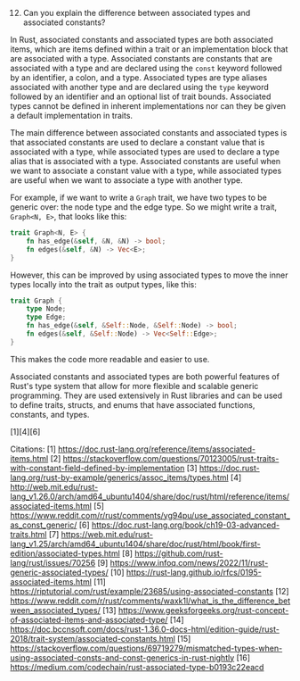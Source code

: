 12. Can you explain the difference between associated types and associated constants?



In Rust, associated constants and associated types are both associated items, which are items defined within a trait or an implementation block that are associated with a type. Associated constants are constants that are associated with a type and are declared using the `const` keyword followed by an identifier, a colon, and a type. Associated types are type aliases associated with another type and are declared using the `type` keyword followed by an identifier and an optional list of trait bounds. Associated types cannot be defined in inherent implementations nor can they be given a default implementation in traits. 

The main difference between associated constants and associated types is that associated constants are used to declare a constant value that is associated with a type, while associated types are used to declare a type alias that is associated with a type. Associated constants are useful when we want to associate a constant value with a type, while associated types are useful when we want to associate a type with another type. 

For example, if we want to write a `Graph` trait, we have two types to be generic over: the node type and the edge type. So we might write a trait, `Graph<N, E>`, that looks like this:

```rust
trait Graph<N, E> {
    fn has_edge(&self, &N, &N) -> bool;
    fn edges(&self, &N) -> Vec<E>;
}
```

However, this can be improved by using associated types to move the inner types locally into the trait as output types, like this:

```rust
trait Graph {
    type Node;
    type Edge;
    fn has_edge(&self, &Self::Node, &Self::Node) -> bool;
    fn edges(&self, &Self::Node) -> Vec<Self::Edge>;
}
```

This makes the code more readable and easier to use. 

Associated constants and associated types are both powerful features of Rust's type system that allow for more flexible and scalable generic programming. They are used extensively in Rust libraries and can be used to define traits, structs, and enums that have associated functions, constants, and types. 

[1][4][6]

Citations:
[1] https://doc.rust-lang.org/reference/items/associated-items.html
[2] https://stackoverflow.com/questions/70123005/rust-traits-with-constant-field-defined-by-implementation
[3] https://doc.rust-lang.org/rust-by-example/generics/assoc_items/types.html
[4] http://web.mit.edu/rust-lang_v1.26.0/arch/amd64_ubuntu1404/share/doc/rust/html/reference/items/associated-items.html
[5] https://www.reddit.com/r/rust/comments/yg94pu/use_associated_constant_as_const_generic/
[6] https://doc.rust-lang.org/book/ch19-03-advanced-traits.html
[7] https://web.mit.edu/rust-lang_v1.25/arch/amd64_ubuntu1404/share/doc/rust/html/book/first-edition/associated-types.html
[8] https://github.com/rust-lang/rust/issues/70256
[9] https://www.infoq.com/news/2022/11/rust-generic-associated-types/
[10] https://rust-lang.github.io/rfcs/0195-associated-items.html
[11] https://riptutorial.com/rust/example/23685/using-associated-constants
[12] https://www.reddit.com/r/rust/comments/waxk1l/what_is_the_difference_between_associated_types/
[13] https://www.geeksforgeeks.org/rust-concept-of-associated-items-and-associated-type/
[14] https://doc.bccnsoft.com/docs/rust-1.36.0-docs-html/edition-guide/rust-2018/trait-system/associated-constants.html
[15] https://stackoverflow.com/questions/69719279/mismatched-types-when-using-associated-consts-and-const-generics-in-rust-nightly
[16] https://medium.com/codechain/rust-associated-type-b0193c22eacd